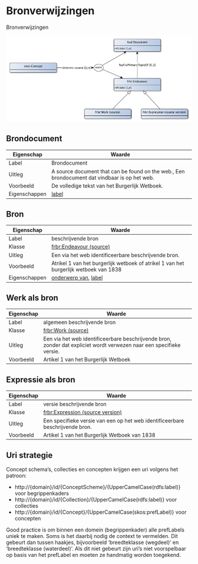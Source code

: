 # Bronverwijzingen


Bronverwijzingen


![](frbr-ap-sc.png)

## Brondocument

|Eigenschap|Waarde
|----------|------
|Label|Brondocument
|Uitleg|A source document that can be found on the web., Een brondocument dat vindbaar is op het web.
|Voorbeeld|De volledige tekst van het Burgerlijk Wetboek.
|Eigenschappen|[label](http://bp4mc2.org/profiles/frbr-ap-sc#SourceDocument_label)


## Bron

|Eigenschap|Waarde
|----------|------
|Label|beschrijvende bron
|Klasse|[frbr:Endeavour (source)](http://purl.org/vocab/frbr/core#Endeavour)
|Uitleg|Een via het web identificeerbare beschrijvende bron.
|Voorbeeld|Atrikel 1 van het burgerlijk wetboek of atrikel 1 van het burgerlijk wetboek van 1838
|Eigenschappen|[onderwerp van](http://bp4mc2.org/profiles/frbr-ap-sc#Source_isTopicOf), [label](http://bp4mc2.org/profiles/frbr-ap-sc#Source_label)


## Werk als bron

|Eigenschap|Waarde
|----------|------
|Label|algemeen beschrijvende bron
|Klasse|[frbr:Work (source)](http://purl.org/vocab/frbr/core#Work)
|Uitleg|Een via het web identificeerbare beschrijvende bron, zonder dat expliciet wordt verwezen naar een specifieke versie.
|Voorbeeld|Artikel 1 van het Burgerlijk Wetboek


## Expressie als bron

|Eigenschap|Waarde
|----------|------
|Label|versie beschrijvende bron
|Klasse|[frbr:Expression (source version)](http://purl.org/vocab/frbr/core#Expression)
|Uitleg|Een specifieke versie van een op het web identificeerbare beschrijvende bron.
|Voorbeeld|Artikel 1 van het Burgerlijk Wetboek van 1838


## Uri strategie


Concept schema’s, collecties en concepten krijgen een uri volgens het patroon:

* http://{domain}/id/{ConceptScheme}/{UpperCamelCase(rdfs:label)} voor begrippenkaders
* http://{domain}/id/{Collection}/{UpperCamelCase(rdfs:label)} voor collecties
* http://{domain}/id/{Concept}/{UpperCamelCase(skos:prefLabel)} voor concepten

Good practice is om binnen een domein (begrippenkader) alle prefLabels uniek te maken. Soms is het daarbij nodig de context te vermelden. Dit gebeurt dan tussen haakjes, bijvoorbeeld ‘breedteklasse (wegdeel)’ en ‘breedteklasse (waterdeel)’. Als dit niet gebeurt zijn uri’s niet voorspelbaar op basis van het prefLabel en moeten ze handmatig worden toegekend.
